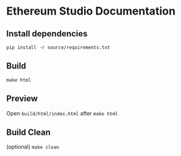 # Ethereum Studio Documentation

## Install dependencies
`pip install -r source/requirements.txt`

## Build
`make html`

## Preview
Open `build/html/index.html` after `make html`

## Build Clean
(optional)
`make clean`
